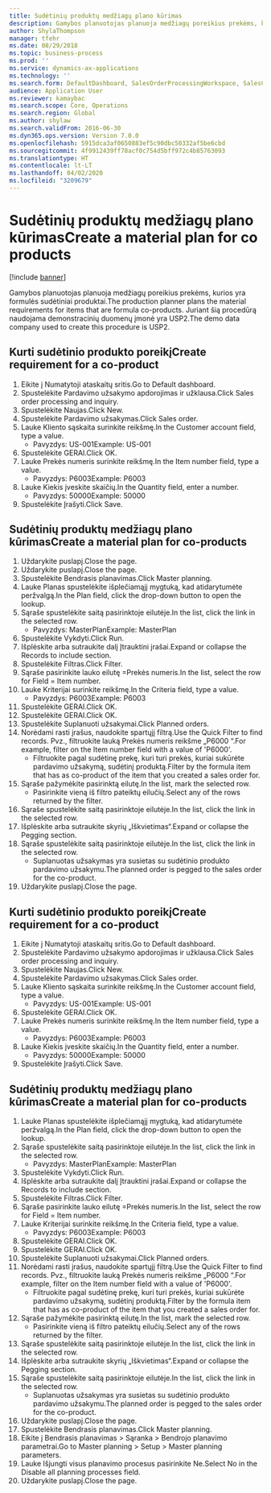 ```yaml
---
title: Sudėtinių produktų medžiagų plano kūrimas
description: Gamybos planuotojas planuoja medžiagų poreikius prekėms, kurios yra formulės sudėtiniai produktai.
author: ShylaThompson
manager: tfehr
ms.date: 08/29/2018
ms.topic: business-process
ms.prod: ''
ms.service: dynamics-ax-applications
ms.technology: ''
ms.search.form: DefaultDashboard, SalesOrderProcessingWorkspace, SalesCreateOrder, SalesTable, ReqCreatePlanWorkspace, ReqTransPlanCard, SysQueryForm, ReqTransPo
audience: Application User
ms.reviewer: kamaybac
ms.search.scope: Core, Operations
ms.search.region: Global
ms.author: shylaw
ms.search.validFrom: 2016-06-30
ms.dyn365.ops.version: Version 7.0.0
ms.openlocfilehash: 5915dca3af0650883ef5c90dbc50332af5be6cbd
ms.sourcegitcommit: 4f9912439ff78acf0c754d5bff972c4b85763093
ms.translationtype: HT
ms.contentlocale: lt-LT
ms.lasthandoff: 04/02/2020
ms.locfileid: "3209679"
---
```

# <a name="create-a-material-plan-for-co-products"></a><span data-ttu-id="08127-103">Sudėtinių produktų medžiagų plano kūrimas</span><span class="sxs-lookup"><span data-stu-id="08127-103">Create a material plan for co products</span></span>

[!include [banner](../../includes/banner.md)]

<span data-ttu-id="08127-104">Gamybos planuotojas planuoja medžiagų poreikius prekėms, kurios yra formulės sudėtiniai produktai.</span><span class="sxs-lookup"><span data-stu-id="08127-104">The production planner plans the material requirements for items that are formula co-products.</span></span> <span data-ttu-id="08127-105">Juriant šią procedūrą naudojama demonstracinių duomenų įmonė yra USP2.</span><span class="sxs-lookup"><span data-stu-id="08127-105">The demo data company used to create this procedure is USP2.</span></span>


## <a name="create-requirement-for-a-co-product"></a><span data-ttu-id="08127-106">Kurti sudėtinio produkto poreikį</span><span class="sxs-lookup"><span data-stu-id="08127-106">Create requirement for a co-product</span></span>
1. <span data-ttu-id="08127-107">Eikite į Numatytoji ataskaitų sritis.</span><span class="sxs-lookup"><span data-stu-id="08127-107">Go to Default dashboard.</span></span>
2. <span data-ttu-id="08127-108">Spustelėkite Pardavimo užsakymo apdorojimas ir užklausa.</span><span class="sxs-lookup"><span data-stu-id="08127-108">Click Sales order processing and inquiry.</span></span>
3. <span data-ttu-id="08127-109">Spustelėkite Naujas.</span><span class="sxs-lookup"><span data-stu-id="08127-109">Click New.</span></span>
4. <span data-ttu-id="08127-110">Spustelėkite Pardavimo užsakymas.</span><span class="sxs-lookup"><span data-stu-id="08127-110">Click Sales order.</span></span>
5. <span data-ttu-id="08127-111">Lauke Kliento sąskaita surinkite reikšmę.</span><span class="sxs-lookup"><span data-stu-id="08127-111">In the Customer account field, type a value.</span></span>
    * <span data-ttu-id="08127-112">Pavyzdys: US-001</span><span class="sxs-lookup"><span data-stu-id="08127-112">Example: US-001</span></span>  
6. <span data-ttu-id="08127-113">Spustelėkite GERAI.</span><span class="sxs-lookup"><span data-stu-id="08127-113">Click OK.</span></span>
7. <span data-ttu-id="08127-114">Lauke Prekės numeris surinkite reikšmę.</span><span class="sxs-lookup"><span data-stu-id="08127-114">In the Item number field, type a value.</span></span>
    * <span data-ttu-id="08127-115">Pavyzdys: P6003</span><span class="sxs-lookup"><span data-stu-id="08127-115">Example: P6003</span></span>  
8. <span data-ttu-id="08127-116">Lauke Kiekis įveskite skaičių.</span><span class="sxs-lookup"><span data-stu-id="08127-116">In the Quantity field, enter a number.</span></span>
    * <span data-ttu-id="08127-117">Pavyzdys: 50000</span><span class="sxs-lookup"><span data-stu-id="08127-117">Example: 50000</span></span>  
9. <span data-ttu-id="08127-118">Spustelėkite Įrašyti.</span><span class="sxs-lookup"><span data-stu-id="08127-118">Click Save.</span></span>

## <a name="create-a-material-plan-for-co-products"></a><span data-ttu-id="08127-119">Sudėtinių produktų medžiagų plano kūrimas</span><span class="sxs-lookup"><span data-stu-id="08127-119">Create a material plan for co-products</span></span>
1. <span data-ttu-id="08127-120">Uždarykite puslapį.</span><span class="sxs-lookup"><span data-stu-id="08127-120">Close the page.</span></span>
2. <span data-ttu-id="08127-121">Uždarykite puslapį.</span><span class="sxs-lookup"><span data-stu-id="08127-121">Close the page.</span></span>
3. <span data-ttu-id="08127-122">Spustelėkite Bendrasis planavimas.</span><span class="sxs-lookup"><span data-stu-id="08127-122">Click Master planning.</span></span>
4. <span data-ttu-id="08127-123">Lauke Planas spustelėkite išplečiamąjį mygtuką, kad atidarytumėte peržvalgą.</span><span class="sxs-lookup"><span data-stu-id="08127-123">In the Plan field, click the drop-down button to open the lookup.</span></span>
5. <span data-ttu-id="08127-124">Sąraše spustelėkite saitą pasirinktoje eilutėje.</span><span class="sxs-lookup"><span data-stu-id="08127-124">In the list, click the link in the selected row.</span></span>
    * <span data-ttu-id="08127-125">Pavyzdys: MasterPlan</span><span class="sxs-lookup"><span data-stu-id="08127-125">Example: MasterPlan</span></span>  
6. <span data-ttu-id="08127-126">Spustelėkite Vykdyti.</span><span class="sxs-lookup"><span data-stu-id="08127-126">Click Run.</span></span>
7. <span data-ttu-id="08127-127">Išplėskite arba sutraukite dalį Įtrauktini įrašai.</span><span class="sxs-lookup"><span data-stu-id="08127-127">Expand or collapse the Records to include section.</span></span>
8. <span data-ttu-id="08127-128">Spustelėkite Filtras.</span><span class="sxs-lookup"><span data-stu-id="08127-128">Click Filter.</span></span>
9. <span data-ttu-id="08127-129">Sąraše pasirinkite lauko eilutę =Prekės numeris.</span><span class="sxs-lookup"><span data-stu-id="08127-129">In the list, select the row for Field = Item number.</span></span>
10. <span data-ttu-id="08127-130">Lauke Kriterijai surinkite reikšmę.</span><span class="sxs-lookup"><span data-stu-id="08127-130">In the Criteria field, type a value.</span></span>
    * <span data-ttu-id="08127-131">Pavyzdys: P6003</span><span class="sxs-lookup"><span data-stu-id="08127-131">Example: P6003</span></span>  
11. <span data-ttu-id="08127-132">Spustelėkite GERAI.</span><span class="sxs-lookup"><span data-stu-id="08127-132">Click OK.</span></span>
12. <span data-ttu-id="08127-133">Spustelėkite GERAI.</span><span class="sxs-lookup"><span data-stu-id="08127-133">Click OK.</span></span>
13. <span data-ttu-id="08127-134">Spustelėkite Suplanuoti užsakymai.</span><span class="sxs-lookup"><span data-stu-id="08127-134">Click Planned orders.</span></span>
14. <span data-ttu-id="08127-135">Norėdami rasti įrašus, naudokite spartųjį filtrą.</span><span class="sxs-lookup"><span data-stu-id="08127-135">Use the Quick Filter to find records.</span></span> <span data-ttu-id="08127-136">Pvz., filtruokite lauką Prekės numeris reikšme „P6000 “.</span><span class="sxs-lookup"><span data-stu-id="08127-136">For example, filter on the Item number field with a value of 'P6000'.</span></span>
    * <span data-ttu-id="08127-137">Filtruokite pagal sudėtinę prekę, kuri turi prekės, kuriai sukūrėte pardavimo užsakymą, sudėtinį produktą.</span><span class="sxs-lookup"><span data-stu-id="08127-137">Filter by the formula item that has as co-product of the item that you created a sales order for.</span></span>  
15. <span data-ttu-id="08127-138">Sąraše pažymėkite pasirinktą eilutę.</span><span class="sxs-lookup"><span data-stu-id="08127-138">In the list, mark the selected row.</span></span>
    * <span data-ttu-id="08127-139">Pasirinkite vieną iš filtro pateiktų eilučių.</span><span class="sxs-lookup"><span data-stu-id="08127-139">Select any of the rows returned by the filter.</span></span>  
16. <span data-ttu-id="08127-140">Sąraše spustelėkite saitą pasirinktoje eilutėje.</span><span class="sxs-lookup"><span data-stu-id="08127-140">In the list, click the link in the selected row.</span></span>
17. <span data-ttu-id="08127-141">Išplėskite arba sutraukite skyrių „Iškvietimas“.</span><span class="sxs-lookup"><span data-stu-id="08127-141">Expand or collapse the Pegging section.</span></span>
18. <span data-ttu-id="08127-142">Sąraše spustelėkite saitą pasirinktoje eilutėje.</span><span class="sxs-lookup"><span data-stu-id="08127-142">In the list, click the link in the selected row.</span></span>
    * <span data-ttu-id="08127-143">Suplanuotas užsakymas yra susietas su sudėtinio produkto pardavimo užsakymu.</span><span class="sxs-lookup"><span data-stu-id="08127-143">The planned order is pegged to the sales order for the co-product.</span></span>  
19. <span data-ttu-id="08127-144">Uždarykite puslapį.</span><span class="sxs-lookup"><span data-stu-id="08127-144">Close the page.</span></span>

## <a name="create-requirement-for-a-co-product"></a><span data-ttu-id="08127-145">Kurti sudėtinio produkto poreikį</span><span class="sxs-lookup"><span data-stu-id="08127-145">Create requirement for a co-product</span></span>
1. <span data-ttu-id="08127-146">Eikite į Numatytoji ataskaitų sritis.</span><span class="sxs-lookup"><span data-stu-id="08127-146">Go to Default dashboard.</span></span>
2. <span data-ttu-id="08127-147">Spustelėkite Pardavimo užsakymo apdorojimas ir užklausa.</span><span class="sxs-lookup"><span data-stu-id="08127-147">Click Sales order processing and inquiry.</span></span>
3. <span data-ttu-id="08127-148">Spustelėkite Naujas.</span><span class="sxs-lookup"><span data-stu-id="08127-148">Click New.</span></span>
4. <span data-ttu-id="08127-149">Spustelėkite Pardavimo užsakymas.</span><span class="sxs-lookup"><span data-stu-id="08127-149">Click Sales order.</span></span>
5. <span data-ttu-id="08127-150">Lauke Kliento sąskaita surinkite reikšmę.</span><span class="sxs-lookup"><span data-stu-id="08127-150">In the Customer account field, type a value.</span></span>
    * <span data-ttu-id="08127-151">Pavyzdys: US-001</span><span class="sxs-lookup"><span data-stu-id="08127-151">Example: US-001</span></span>  
6. <span data-ttu-id="08127-152">Spustelėkite GERAI.</span><span class="sxs-lookup"><span data-stu-id="08127-152">Click OK.</span></span>
7. <span data-ttu-id="08127-153">Lauke Prekės numeris surinkite reikšmę.</span><span class="sxs-lookup"><span data-stu-id="08127-153">In the Item number field, type a value.</span></span>
    * <span data-ttu-id="08127-154">Pavyzdys: P6003</span><span class="sxs-lookup"><span data-stu-id="08127-154">Example: P6003</span></span>  
8. <span data-ttu-id="08127-155">Lauke Kiekis įveskite skaičių.</span><span class="sxs-lookup"><span data-stu-id="08127-155">In the Quantity field, enter a number.</span></span>
    * <span data-ttu-id="08127-156">Pavyzdys: 50000</span><span class="sxs-lookup"><span data-stu-id="08127-156">Example: 50000</span></span>  
9. <span data-ttu-id="08127-157">Spustelėkite Įrašyti.</span><span class="sxs-lookup"><span data-stu-id="08127-157">Click Save.</span></span>

## <a name="create-a-material-plan-for-co-products"></a><span data-ttu-id="08127-158">Sudėtinių produktų medžiagų plano kūrimas</span><span class="sxs-lookup"><span data-stu-id="08127-158">Create a material plan for co-products</span></span>
1. <span data-ttu-id="08127-159">Lauke Planas spustelėkite išplečiamąjį mygtuką, kad atidarytumėte peržvalgą.</span><span class="sxs-lookup"><span data-stu-id="08127-159">In the Plan field, click the drop-down button to open the lookup.</span></span>
2. <span data-ttu-id="08127-160">Sąraše spustelėkite saitą pasirinktoje eilutėje.</span><span class="sxs-lookup"><span data-stu-id="08127-160">In the list, click the link in the selected row.</span></span>
    * <span data-ttu-id="08127-161">Pavyzdys: MasterPlan</span><span class="sxs-lookup"><span data-stu-id="08127-161">Example: MasterPlan</span></span>  
3. <span data-ttu-id="08127-162">Spustelėkite Vykdyti.</span><span class="sxs-lookup"><span data-stu-id="08127-162">Click Run.</span></span>
4. <span data-ttu-id="08127-163">Išplėskite arba sutraukite dalį Įtrauktini įrašai.</span><span class="sxs-lookup"><span data-stu-id="08127-163">Expand or collapse the Records to include section.</span></span>
5. <span data-ttu-id="08127-164">Spustelėkite Filtras.</span><span class="sxs-lookup"><span data-stu-id="08127-164">Click Filter.</span></span>
6. <span data-ttu-id="08127-165">Sąraše pasirinkite lauko eilutę =Prekės numeris.</span><span class="sxs-lookup"><span data-stu-id="08127-165">In the list, select the row for Field = Item number.</span></span>
7. <span data-ttu-id="08127-166">Lauke Kriterijai surinkite reikšmę.</span><span class="sxs-lookup"><span data-stu-id="08127-166">In the Criteria field, type a value.</span></span>
    * <span data-ttu-id="08127-167">Pavyzdys: P6003</span><span class="sxs-lookup"><span data-stu-id="08127-167">Example: P6003</span></span>  
8. <span data-ttu-id="08127-168">Spustelėkite GERAI.</span><span class="sxs-lookup"><span data-stu-id="08127-168">Click OK.</span></span>
9. <span data-ttu-id="08127-169">Spustelėkite GERAI.</span><span class="sxs-lookup"><span data-stu-id="08127-169">Click OK.</span></span>
10. <span data-ttu-id="08127-170">Spustelėkite Suplanuoti užsakymai.</span><span class="sxs-lookup"><span data-stu-id="08127-170">Click Planned orders.</span></span>
11. <span data-ttu-id="08127-171">Norėdami rasti įrašus, naudokite spartųjį filtrą.</span><span class="sxs-lookup"><span data-stu-id="08127-171">Use the Quick Filter to find records.</span></span> <span data-ttu-id="08127-172">Pvz., filtruokite lauką Prekės numeris reikšme „P6000 “.</span><span class="sxs-lookup"><span data-stu-id="08127-172">For example, filter on the Item number field with a value of 'P6000'.</span></span>
    * <span data-ttu-id="08127-173">Filtruokite pagal sudėtinę prekę, kuri turi prekės, kuriai sukūrėte pardavimo užsakymą, sudėtinį produktą.</span><span class="sxs-lookup"><span data-stu-id="08127-173">Filter by the formula item that has as co-product of the item that you created a sales order for.</span></span>  
12. <span data-ttu-id="08127-174">Sąraše pažymėkite pasirinktą eilutę.</span><span class="sxs-lookup"><span data-stu-id="08127-174">In the list, mark the selected row.</span></span>
    * <span data-ttu-id="08127-175">Pasirinkite vieną iš filtro pateiktų eilučių.</span><span class="sxs-lookup"><span data-stu-id="08127-175">Select any of the rows returned by the filter.</span></span>  
13. <span data-ttu-id="08127-176">Sąraše spustelėkite saitą pasirinktoje eilutėje.</span><span class="sxs-lookup"><span data-stu-id="08127-176">In the list, click the link in the selected row.</span></span>
14. <span data-ttu-id="08127-177">Išplėskite arba sutraukite skyrių „Iškvietimas“.</span><span class="sxs-lookup"><span data-stu-id="08127-177">Expand or collapse the Pegging section.</span></span>
15. <span data-ttu-id="08127-178">Sąraše spustelėkite saitą pasirinktoje eilutėje.</span><span class="sxs-lookup"><span data-stu-id="08127-178">In the list, click the link in the selected row.</span></span>
    * <span data-ttu-id="08127-179">Suplanuotas užsakymas yra susietas su sudėtinio produkto pardavimo užsakymu.</span><span class="sxs-lookup"><span data-stu-id="08127-179">The planned order is pegged to the sales order for the co-product.</span></span>  
16. <span data-ttu-id="08127-180">Uždarykite puslapį.</span><span class="sxs-lookup"><span data-stu-id="08127-180">Close the page.</span></span>
17. <span data-ttu-id="08127-181">Spustelėkite Bendrasis planavimas.</span><span class="sxs-lookup"><span data-stu-id="08127-181">Click Master planning.</span></span>
18. <span data-ttu-id="08127-182">Eikite į Bendrasis planavimas > Sąranka > Bendrojo planavimo parametrai.</span><span class="sxs-lookup"><span data-stu-id="08127-182">Go to Master planning > Setup > Master planning parameters.</span></span>
19. <span data-ttu-id="08127-183">Lauke Išjungti visus planavimo procesus pasirinkite Ne.</span><span class="sxs-lookup"><span data-stu-id="08127-183">Select No in the Disable all planning processes field.</span></span>
20. <span data-ttu-id="08127-184">Uždarykite puslapį.</span><span class="sxs-lookup"><span data-stu-id="08127-184">Close the page.</span></span>

